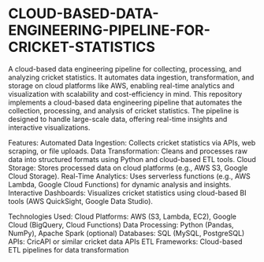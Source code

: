 # CLOUD-BASED-DATA-ENGINEERING-PIPELINE-FOR-CRICKET-STATISTICS
A cloud-based data engineering pipeline for collecting, processing, and analyzing cricket statistics. It automates data ingestion, transformation, and storage on cloud platforms like AWS, enabling real-time analytics and visualization with scalability and cost-efficiency in mind. This repository implements a cloud-based data engineering pipeline that automates the collection, processing, and analysis of cricket statistics. The pipeline is designed to handle large-scale data, offering real-time insights and interactive visualizations.

Features:
Automated Data Ingestion: Collects cricket statistics via APIs, web scraping, or file uploads.
Data Transformation: Cleans and processes raw data into structured formats using Python and cloud-based ETL tools.
Cloud Storage: Stores processed data on cloud platforms (e.g., AWS S3, Google Cloud Storage).
Real-Time Analytics: Uses serverless functions (e.g., AWS Lambda, Google Cloud Functions) for dynamic analysis and insights.
Interactive Dashboards: Visualizes cricket statistics using cloud-based BI tools (AWS QuickSight, Google Data Studio).

Technologies Used:
Cloud Platforms: AWS (S3, Lambda, EC2), Google Cloud (BigQuery, Cloud Functions)
Data Processing: Python (Pandas, NumPy), Apache Spark (optional)
Databases: SQL (MySQL, PostgreSQL)
APIs: CricAPI or similar cricket data APIs
ETL Frameworks: Cloud-based ETL pipelines for data transformation
